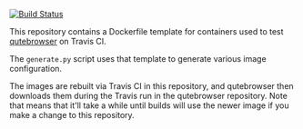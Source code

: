 [![Build Status](https://travis-ci.org/qutebrowser/docker-travis.svg?branch=master)](https://travis-ci.org/qutebrowser/docker-travis)

This repository contains a Dockerfile template for containers used to test
[qutebrowser](https://www.qutebrowser.org/) on Travis CI.

The `generate.py` script uses that template to generate various image
configuration.

The images are rebuilt via Travis CI in this repository, and qutebrowser then
downloads them during the Travis run in the qutebrowser repository. Note that
means that it'll take a while until builds will use the newer image if you make
a change to this repository.
